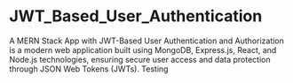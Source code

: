 # JWT_Based_User_Authentication
A MERN Stack App with JWT-Based User Authentication and Authorization is a modern web application built using MongoDB, Express.js, React, and Node.js technologies, ensuring secure user access and data protection through JSON Web Tokens (JWTs).
Testing
